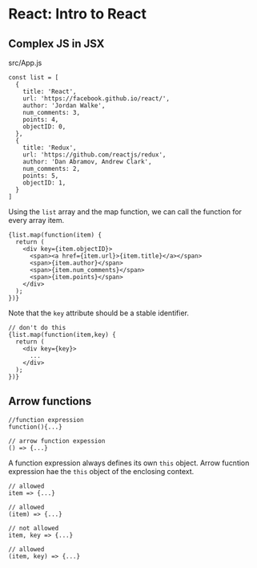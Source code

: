 # React: Intro to React

## Complex JS in JSX

src/App.js
```
const list = [
  {
    title: 'React',
    url: 'https://facebook.github.io/react/',
    author: 'Jordan Walke',
    num_comments: 3,
    points: 4,
    objectID: 0,
  },
  {
    title: 'Redux',
    url: 'https://github.com/reactjs/redux',
    author: 'Dan Abramov, Andrew Clark',
    num_comments: 2,
    points: 5,
    objectID: 1,
  }
]
```
Using the `list` array and the map function, we can call the function for every array item.
```
{list.map(function(item) {
  return (
    <div key={item.objectID}>
      <span><a href={item.url}>{item.title}</a></span>
      <span>{item.author}</span>              
      <span>{item.num_comments}</span>
      <span>{item.points}</span>
    </div>
  );
})}
```

Note that the `key` attribute should be a stable identifier.
```
// don't do this
{list.map(function(item,key) {
  return (
    <div key={key}>
      ...
    </div>
  );
})}
```

## Arrow functions

```
//function expression
function(){...}

// arrow function expession
() => {...}
```

A function expression always defines its own `this` object. Arrow fucntion expression hae the `this` object of the enclosing context.

```
// allowed
item => {...}

// allowed
(item) => {...}

// not allowed
item, key => {...}

// allowed
(item, key) => {...}
```

